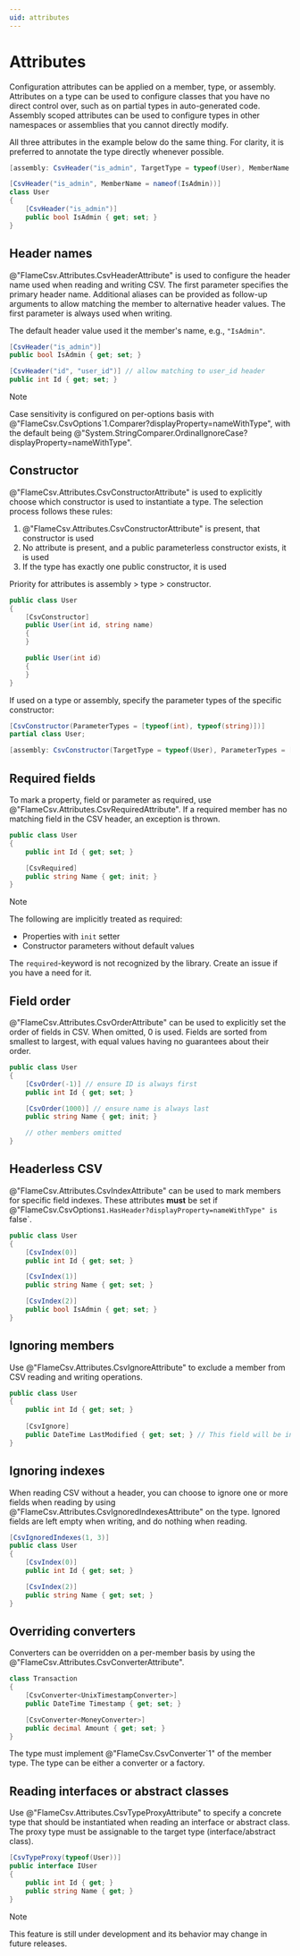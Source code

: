 ```yaml
---
uid: attributes
---
```


# Attributes

Configuration attributes can be applied on a member, type, or assembly. Attributes on a type can be used to configure classes that you have no direct control over, such as on partial types in auto-generated code. Assembly scoped attributes can be used to configure types in other namespaces or assemblies that you cannot directly modify.

All three attributes in the example below do the same thing. For clarity, it is preferred to annotate the type directly whenever possible.

```cs
[assembly: CsvHeader("is_admin", TargetType = typeof(User), MemberName = nameof(User.IsAdmin))]

[CsvHeader("is_admin", MemberName = nameof(IsAdmin))]
class User
{
    [CsvHeader("is_admin")]
    public bool IsAdmin { get; set; }
}
```

## Header names

@"FlameCsv.Attributes.CsvHeaderAttribute" is used to configure the header name used when reading and writing CSV. The first parameter specifies the primary header name. Additional aliases can be provided as follow-up arguments to allow matching the member to alternative header values. The first parameter is always used when writing.

The default header value used it the member's name, e.g., `"IsAdmin"`.

```cs
[CsvHeader("is_admin")]
public bool IsAdmin { get; set; }

[CsvHeader("id", "user_id")] // allow matching to user_id header
public int Id { get; set; }
```

> [!NOTE]
> Case sensitivity is configured on per-options basis with @"FlameCsv.CsvOptions`1.Comparer?displayProperty=nameWithType", with the default being @"System.StringComparer.OrdinalIgnoreCase?displayProperty=nameWithType".

## Constructor

@"FlameCsv.Attributes.CsvConstructorAttribute" is used to explicitly choose which constructor is used to instantiate a type. The selection process follows these rules:

1. @"FlameCsv.Attributes.CsvConstructorAttribute" is present, that constructor is used
2. No attribute is present, and a public parameterless constructor exists, it is used
3. If the type has exactly one public constructor, it is used

Priority for attributes is assembly > type > constructor.

```cs
public class User
{
    [CsvConstructor]
    public User(int id, string name)
    {
    }

    public User(int id)
    {
    }
}
```

If used on a type or assembly, specify the parameter types of the specific constructor:

```cs
[CsvConstructor(ParameterTypes = [typeof(int), typeof(string)])]
partial class User;

[assembly: CsvConstructor(TargetType = typeof(User), ParameterTypes = [typeof(int), typeof(string)])]
```

## Required fields

To mark a property, field or parameter as required, use @"FlameCsv.Attributes.CsvRequiredAttribute".
If a required member has no matching field in the CSV header, an exception is thrown.

```cs
public class User
{
    public int Id { get; set; }

    [CsvRequired]
    public string Name { get; init; }
}
```

> [!NOTE]
> The following are implicitly treated as required:
> - Properties with `init` setter
> - Constructor parameters without default values

The `required`-keyword is not recognized by the library. Create an issue if you have a need for it.

## Field order

@"FlameCsv.Attributes.CsvOrderAttribute" can be used to explicitly set the order of fields in CSV. When omitted, 0 is used. Fields are sorted from smallest to largest, with equal values having no guarantees about their order.

```cs
public class User
{
    [CsvOrder(-1)] // ensure ID is always first
    public int Id { get; set; }

    [CsvOrder(1000)] // ensure name is always last
    public string Name { get; init; }

    // other members omitted
}
```

## Headerless CSV

@"FlameCsv.Attributes.CsvIndexAttribute" can be used to mark members for specific field indexes. These attributes **must** be set if @"FlameCsv.CsvOptions`1.HasHeader?displayProperty=nameWithType" is `false`.

```cs
public class User
{
    [CsvIndex(0)]
    public int Id { get; set; }

    [CsvIndex(1)]
    public string Name { get; set; }

    [CsvIndex(2)]
    public bool IsAdmin { get; set; }
}
```

## Ignoring members

Use @"FlameCsv.Attributes.CsvIgnoreAttribute" to exclude a member from CSV reading and writing operations.

```cs
public class User 
{
    public int Id { get; set; }
    
    [CsvIgnore]
    public DateTime LastModified { get; set; } // This field will be invisible to the library
}
```

## Ignoring indexes

When reading CSV without a header, you can choose to ignore one or more fields when reading by using @"FlameCsv.Attributes.CsvIgnoredIndexesAttribute" on the type.
Ignored fields are left empty when writing, and do nothing when reading.

```cs
[CsvIgnoredIndexes(1, 3)]
public class User
{
    [CsvIndex(0)]
    public int Id { get; set; }

    [CsvIndex(2)]
    public string Name { get; set; }
}
```

## Overriding converters

Converters can be overridden on a per-member basis by using the @"FlameCsv.Attributes.CsvConverterAttribute".

```cs
class Transaction
{
    [CsvConverter<UnixTimestampConverter>]
    public DateTime Timestamp { get; set; }

    [CsvConverter<MoneyConverter>]
    public decimal Amount { get; set; }
}
```

The type must implement @"FlameCsv.CsvConverter`1" of the member type. The type can be either a converter or a factory.

## Reading interfaces or abstract classes

Use @"FlameCsv.Attributes.CsvTypeProxyAttribute" to specify a concrete type that should be instantiated when reading an interface or abstract class. The proxy type must be assignable to the target type (interface/abstract class).

```cs
[CsvTypeProxy(typeof(User))]
public interface IUser
{
    public int Id { get; }
    public string Name { get; }
}
```

> [!NOTE]
> This feature is still under development and its behavior may change in future releases.

